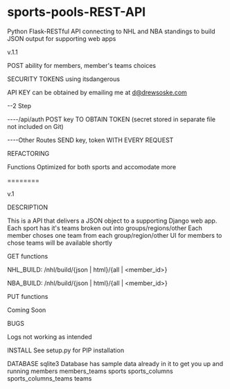 # sports-pools-REST-API
Python Flask-RESTful API connecting to NHL and NBA standings to build JSON output for supporting web apps

v.1.1

POST ability for members, member's teams choices

SECURITY TOKENS using itsdangerous 

API KEY can be obtained by emailing me at d@drewsoske.com

--2 Step

----/api/auth POST key TO OBTAIN TOKEN (secret stored in separate file not included on Git)

----Other Routes SEND key, token WITH EVERY REQUEST 

REFACTORING

Functions Optimized for both sports and accomodate more 

========

v.1

DESCRIPTION

This is a API that delivers a JSON object to a supporting Django web app.
Each sport has it's teams broken out into groups/regions/other
Each member choses one team from each group/region/other
UI for members to chose teams will be available shortly 


GET functions

NHL_BUILD: /nhl/build/{json | html}/{all | <member_id>}

NBA_BUILD: /nhl/build/{json | html}/{all | <member_id>}


PUT functions

Coming Soon


BUGS

Logs not working as intended

INSTALL
See setup.py for PIP installation

DATABASE
sqlite3
Database has sample data already in it to get you up and running 
members
members_teams
sports
sports_columns
sports_columns_teams
teams
